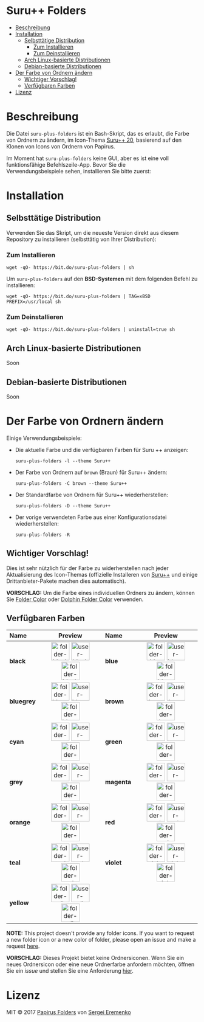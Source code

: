 <h1>Suru++ Folders</h1>

- [Beschreibung](#beschreibung)
- [Installation](#installation)
    - [Selbsttätige Distribution](#selbstt%C3%A4tige-distribution)
        - [Zum Installieren](#zum-installieren)
        - [Zum Deinstallieren](#zum-deinstallieren)
    - [Arch Linux-basierte Distributionen](#arch-linux-basierte-distributionen)
    - [Debian-basierte Distributionen](#debian-basierte-distributionen)
- [Der Farbe von Ordnern ändern](#der-farbe-von-ordnern-%C3%A4ndern)
    - [Wichtiger Vorschlag!](#wichtiger-vorschlag)
    - [Verfügbaren Farben](#verf%C3%BCgbaren-farben)
- [Lizenz](#lizenz)

# Beschreibung

Die Datei `suru-plus-folders` ist ein Bash-Skript, das es erlaubt, die Farbe von Ordnern zu ändern, im Icon-Thema [Suru++ 20](https://github.com/gusbemacbe/suru-plus), basierend auf den Klonen von Icons von Ordnern von Papirus.

Im Moment hat `suru-plus-folders` keine GUI, aber es ist eine voll funktionsfähige Befehlszeile-App. Bevor Sie die 	
Verwendungsbeispiele sehen, installieren Sie bitte zuerst:

# Installation

## Selbsttätige Distribution

Verwenden Sie das Skript, um die neueste Version direkt aus diesem Repository zu installieren (selbsttätig von Ihrer Distribution):

### Zum Installieren

```
wget -qO- https://bit.do/suru-plus-folders | sh
```

Um `suru-plus-folders` auf den **BSD-Systemen** mit dem folgenden Befehl zu installieren:

```
wget -qO- https://bit.do/suru-plus-folders | TAG=xBSD PREFIX=/usr/local sh
```

### Zum Deinstallieren

```
wget -qO- https://bit.do/suru-plus-folders | uninstall=true sh
```

## Arch Linux-basierte Distributionen

Soon

## Debian-basierte Distributionen

Soon

# Der Farbe von Ordnern ändern

Einige Verwendungsbeispiele:

- Die aktuelle Farbe und die verfügbaren Farben für Suru ++ anzeigen:
    ```
    suru-plus-folders -l --theme Suru++
    ```
- Der Farbe von Ordnern auf `brown` (Braun) für Suru++ ändern:
    ```
    suru-plus-folders -C brown --theme Suru++
    ```
- Der Standardfarbe von Ordnern für Suru++ wiederherstellen:
    ```
    suru-plus-folders -D --theme Suru++
    ```
- Der vorige verwendeten Farbe aus einer Konfigurationsdatei wiederherstellen:
    ```
    suru-plus-folders -R
    ```

## Wichtiger Vorschlag!

Dies ist sehr nützlich für der Farbe zu widerherstellen nach jeder Aktualisierung des Icon-Themas (offizielle Installeren von [Suru++](https://github.com/gusbemacbe/suru-plus) und einige Drittanbieter-Pakete machen dies automatisch).

**VORSCHLAG:** Um die Farbe eines individuellen Ordners zu ändern, können Sie [Folder Color](http://foldercolor.tuxfamily.org) oder [Dolphin Folder Color](https://github.com/audoban/dolphin-folder-color) verwenden.

## Verfügbaren Farben

<table>
            <thead>
                <tr>
                    <th style="text-align:left">Name</th>
                    <th style="text-align:center">Preview</th>
                    <th style="text-align:left">Name</th>
                    <th style="text-align:center">Preview</th>
                </tr>
            </thead>
            <tbody>
                <tr>
                    <td style="text-align:left"><strong>black</strong></td>
                    <td style="text-align:center"><img src="https://cdn.rawgit.com/gusbemacbe/suru-plus/beta/places/scalable/folder-black.svg" height="48px" width="48px" 
                            alt="folder-black"> <img src="https://cdn.rawgit.com/gusbemacbe/suru-plus/beta/places/scalable/user-black-home.svg" height="48px" width="48px" 
                            alt="user-black-home"> <img src="https://cdn.rawgit.com/gusbemacbe/suru-plus/beta/places/scalable/folder-black-download.svg" height="48px" width="48px" 
                            alt="folder-black-download"></td>
                    <td style="text-align:left"><strong>blue</strong></td>
                    <td style="text-align:center"><img src="https://cdn.rawgit.com/gusbemacbe/suru-plus/beta/places/scalable/folder-blue.svg" height="48px" width="48px" 
                            alt="folder-blue"> <img src="https://cdn.rawgit.com/gusbemacbe/suru-plus/beta/places/scalable/user-blue-home.svg" height="48px" width="48px" 
                            alt="user-blue-home"> <img src="https://cdn.rawgit.com/gusbemacbe/suru-plus/beta/places/scalable/folder-blue-download.svg" height="48px" width="48px" 
                            alt="folder-blue-download"></td>
                </tr>
                <tr>
                    <td style="text-align:left"><strong>bluegrey</strong></td>
                    <td style="text-align:center"><img src="https://cdn.rawgit.com/gusbemacbe/suru-plus/beta/places/scalable/folder-bluegrey.svg" height="48px" width="48px" 
                            alt="folder-bluegrey"> <img src="https://cdn.rawgit.com/gusbemacbe/suru-plus/beta/places/scalable/user-bluegrey-home.svg" height="48px" width="48px" 
                            alt="user-bluegrey-home"> <img src="https://cdn.rawgit.com/gusbemacbe/suru-plus/beta/places/scalable/folder-bluegrey-download.svg" height="48px" width="48px" 
                            alt="folder-bluegrey-download"></td>
                    <td style="text-align:left"><strong>brown</strong></td>
                    <td style="text-align:center"><img src="https://cdn.rawgit.com/gusbemacbe/suru-plus/beta/places/scalable/folder-brown.svg" height="48px" width="48px" 
                            alt="folder-brown"> <img src="https://cdn.rawgit.com/gusbemacbe/suru-plus/beta/places/scalable/user-brown-home.svg" height="48px" width="48px" 
                            alt="user-brown-home"> <img src="https://cdn.rawgit.com/gusbemacbe/suru-plus/beta/places/scalable/folder-brown-download.svg" height="48px" width="48px" 
                            alt="folder-brown-download"></td>
                </tr>
                <tr>
                    <td style="text-align:left"><strong>cyan</strong></td>
                    <td style="text-align:center"><img src="https://cdn.rawgit.com/gusbemacbe/suru-plus/beta/places/scalable/folder-cyan.svg" height="48px" width="48px" 
                            alt="folder-cyan"> <img src="https://cdn.rawgit.com/gusbemacbe/suru-plus/beta/places/scalable/user-cyan-home.svg" height="48px" width="48px" 
                            alt="user-cyan-home"> <img src="https://cdn.rawgit.com/gusbemacbe/suru-plus/beta/places/scalable/folder-cyan-download.svg" height="48px" width="48px" 
                            alt="folder-cyan-download"></td>
                    <td style="text-align:left"><strong>green</strong></td>
                    <td style="text-align:center"><img src="https://cdn.rawgit.com/gusbemacbe/suru-plus/beta/places/scalable/folder-green.svg" height="48px" width="48px" 
                            alt="folder-green"> <img src="https://cdn.rawgit.com/gusbemacbe/suru-plus/beta/places/scalable/user-green-home.svg" height="48px" width="48px" 
                            alt="user-green-home"> <img src="https://cdn.rawgit.com/gusbemacbe/suru-plus/beta/places/scalable/folder-green-download.svg" height="48px" width="48px" 
                            alt="folder-green-download"></td>
                </tr>
                <tr>
                    <td style="text-align:left"><strong>grey</strong></td>
                    <td style="text-align:center"><img src="https://cdn.rawgit.com/gusbemacbe/suru-plus/beta/places/scalable/folder-grey.svg" height="48px" width="48px" 
                            alt="folder-grey"> <img src="https://cdn.rawgit.com/gusbemacbe/suru-plus/beta/places/scalable/user-grey-home.svg" height="48px" width="48px" 
                            alt="user-grey-home"> <img src="https://cdn.rawgit.com/gusbemacbe/suru-plus/beta/places/scalable/folder-grey-download.svg" height="48px" width="48px" 
                            alt="folder-grey-download"></td>
                    <td style="text-align:left"><strong>magenta</strong></td>
                    <td style="text-align:center"><img src="https://cdn.rawgit.com/gusbemacbe/suru-plus/beta/places/scalable/folder-magenta.svg" height="48px" width="48px" 
                            alt="folder-magenta"> <img src="https://cdn.rawgit.com/gusbemacbe/suru-plus/beta/places/scalable/user-magenta-home.svg" height="48px" width="48px" 
                            alt="user-magenta-home"> <img src="https://cdn.rawgit.com/gusbemacbe/suru-plus/beta/places/scalable/folder-magenta-download.svg" height="48px" width="48px" 
                            alt="folder-magenta-download"></td>
                </tr>
                <tr>
                    <td style="text-align:left"><strong>orange</strong></td>
                    <td style="text-align:center"><img src="https://cdn.rawgit.com/gusbemacbe/suru-plus/beta/places/scalable/folder-orange.svg" height="48px" width="48px" 
                            alt="folder-orange"> <img src="https://cdn.rawgit.com/gusbemacbe/suru-plus/beta/places/scalable/user-orange-home.svg" height="48px" width="48px" 
                            alt="user-orange-home"> <img src="https://cdn.rawgit.com/gusbemacbe/suru-plus/beta/places/scalable/folder-orange-download.svg" height="48px" width="48px" 
                            alt="folder-orange-download"></td>
                    <td style="text-align:left"><strong>red</strong></td>
                    <td style="text-align:center"><img src="https://cdn.rawgit.com/gusbemacbe/suru-plus/beta/places/scalable/folder-red.svg" height="48px" width="48px" 
                            alt="folder-red"> <img src="https://cdn.rawgit.com/gusbemacbe/suru-plus/beta/places/scalable/user-red-home.svg" height="48px" width="48px" 
                            alt="user-red-home"> <img src="https://cdn.rawgit.com/gusbemacbe/suru-plus/beta/places/scalable/folder-red-download.svg" height="48px" width="48px" 
                            alt="folder-red-download"></td>
                </tr>
                <tr>
                    <td style="text-align:left"><strong>teal</strong></td>
                    <td style="text-align:center"><img src="https://cdn.rawgit.com/gusbemacbe/suru-plus/beta/places/scalable/folder-teal.svg" height="48px" width="48px" 
                            alt="folder-teal"> <img src="https://cdn.rawgit.com/gusbemacbe/suru-plus/beta/places/scalable/user-teal-home.svg" height="48px" width="48px" 
                            alt="user-teal-home"> <img src="https://cdn.rawgit.com/gusbemacbe/suru-plus/beta/places/scalable/folder-teal-download.svg" height="48px" width="48px" 
                            alt="folder-teal-download"></td>
                    <td style="text-align:left"><strong>violet</strong></td>
                    <td style="text-align:center"><img src="https://cdn.rawgit.com/gusbemacbe/suru-plus/beta/places/scalable/folder-violet.svg" height="48px" width="48px" 
                            alt="folder-violet"> <img src="https://cdn.rawgit.com/gusbemacbe/suru-plus/beta/places/scalable/user-violet-home.svg" height="48px" width="48px" 
                            alt="user-violet-home"> <img src="https://cdn.rawgit.com/gusbemacbe/suru-plus/beta/places/scalable/folder-violet-download.svg" height="48px" width="48px" 
                            alt="folder-violet-download"></td>
                </tr>
                <tr>
                    <td style="text-align:left"><strong>yellow</strong></td>
                    <td style="text-align:center"><img src="https://cdn.rawgit.com/gusbemacbe/suru-plus/beta/places/scalable/folder-yellow.svg" height="48px" width="48px" 
                            alt="folder-yellow"> <img src="https://cdn.rawgit.com/gusbemacbe/suru-plus/beta/places/scalable/user-yellow-home.svg" height="48px" width="48px" 
                            alt="user-yellow-home"> <img src="https://cdn.rawgit.com/gusbemacbe/suru-plus/beta/places/scalable/folder-yellow-download.svg" height="48px" width="48px" 
                            alt="folder-yellow-download"></td>
                    <td style="text-align:left"></td>
                    <td style="text-align:center"></td>
                </tr>
            </tbody>
        </table>

**NOTE:** This project doesn't provide any folder icons. If you want to request a new folder icon or a new color of folder, please open an issue and make a request [here](https://github.com/gusbemacbe/suru-plus/issues/new).

**VORSCHLAG:** Dieses Projekt bietet keine Ordnersiconen. Wenn Sie ein neues Ordnersicon oder eine neue Ordnerfarbe anfordern möchten, öffnen Sie ein *issue* und stellen Sie eine Anforderung [hier](https://github.com/gusbemacbe/suru-plus/issues/new).

# Lizenz

MIT © 2017 [Papirus Folders](https://github.com/PapirusDevelopmentTeam/papirus-folders) von [Sergei Eremenko](https://github.com/SmartFinn)
